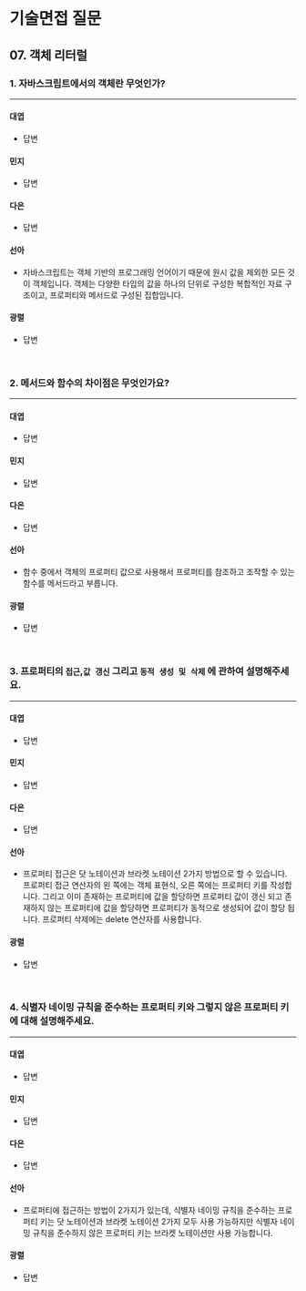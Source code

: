# 기술면접 질문

## 07. 객체 리터럴

### 1. 자바스크립트에서의 객체란 무엇인가?

<hr>

#### 대엽

- 답변

#### 민지

- 답변

#### 다은

- 답변

#### 선아

- 자바스크립트는 객체 기반의 프로그래밍 언어이기 때문에 원시 값을 제외한 모든 것이 객체입니다. 객체는 다양한 타입의 값을 하나의 단위로 구성한 복합적인 자료 구조이고, 프로퍼티와 메서드로 구성된 집합입니다.

#### 광렬

- 답변

<br>

### 2. 메서드와 함수의 차이점은 무엇인가요?

<hr>

#### 대엽

- 답변

#### 민지

- 답변

#### 다은

- 답변

#### 선아

- 함수 중에서 객체의 프로퍼티 값으로 사용해서 프로퍼티를 참조하고 조작할 수 있는 함수를 메서드라고 부릅니다.

#### 광렬

- 답변

<br>

### 3. 프로퍼티의 `접근`,`값 갱신` 그리고 `동적 생성 및 삭제` 에 관하여 설명해주세요.

<hr>

#### 대엽

- 답변

#### 민지

- 답변

#### 다은

- 답변

#### 선아

- 프로퍼티 접근은 닷 노테이션과 브라켓 노테이션 2가지 방법으로 할 수 있습니다. 프로퍼티 접근 연산자의 왼 쪽에는 객체 표현식, 오른 쪽에는 프로퍼티 키를 작성합니다. 그리고 이미 존재하는 프로퍼티에 값을 할당하면 프로퍼티 값이 갱신 되고 존재하지 않는 프로퍼티에 값을 할당하면 프로퍼티가 동적으로 생성되어 값이 할당 됩니다. 프로퍼티 삭제에는 delete 연산자를 사용합니다.

#### 광렬

- 답변

<br>

### 4. 식별자 네이밍 규칙을 준수하는 프로퍼티 키와 그렇지 않은 프로퍼티 키에 대해 설명해주세요.

<hr>

#### 대엽

- 답변

#### 민지

- 답변

#### 다은

- 답변

#### 선아

- 프로퍼티에 접근하는 방법이 2가지가 있는데, 식별자 네이밍 규칙을 준수하는 프로퍼티 키는 닷 노테이션과 브라켓 노테이션 2가지 모두 사용 가능하지만 식별자 네이밍 규칙을 준수하지 않은 프로퍼티 키는 브라켓 노테이션만 사용 가능합니다.

#### 광렬

- 답변
